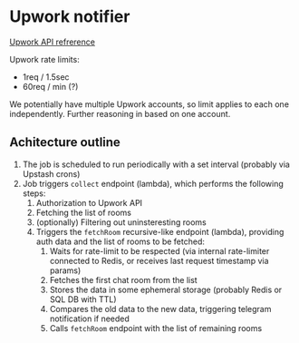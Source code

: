 # Upwork notifier

[Upwork API refrerence](https://developers.upwork.com/?lang=node)

Upwork rate limits:

- 1req / 1.5sec
- 60req / min (?)

We potentially have multiple Upwork accounts, so limit applies to each one independently. Further reasoning in based on one account.

## Achitecture outline

1. The job is scheduled to run periodically with a set interval (probably via Upstash crons)
2. Job triggers `collect` endpoint (lambda), which performs the following steps:
   1. Authorization to Upwork API
   2. Fetching the list of rooms
   3. (optionally) Filtering out uninsteresting rooms
   4. Triggers the `fetchRoom` recursive-like endpoint (lambda), providing auth data and the list of rooms to be fetched:
      1. Waits for rate-limit to be respected (via internal rate-limiter connected to Redis, or receives last request timestamp via params)
      2. Fetches the first chat room from the list
      3. Stores the data in some ephemeral storage (probably Redis or SQL DB with TTL)
      4. Compares the old data to the new data, triggering telegram notification if needed
      5. Calls `fetchRoom` endpoint with the list of remaining rooms
